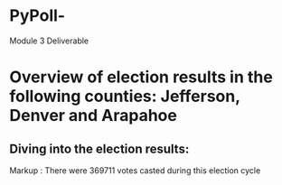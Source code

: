 # PyPoll-
Module 3 Deliverable

# Overview of election results in the following counties: Jefferson, Denver and Arapahoe

## Diving into the election results:
Markup :  There were 369711 votes casted during this election cycle
